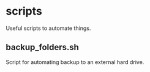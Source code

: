 # scripts
Useful scripts to automate things.

## backup_folders.sh
Script for automating backup to an external hard drive.
